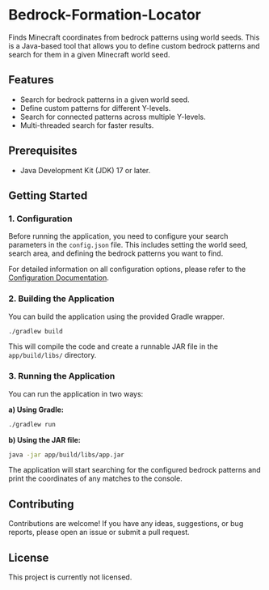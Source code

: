 # Bedrock-Formation-Locator

Finds Minecraft coordinates from bedrock patterns using world seeds. This is a Java-based tool that allows you to define custom bedrock patterns and search for them in a given Minecraft world seed.

## Features

*   Search for bedrock patterns in a given world seed.
*   Define custom patterns for different Y-levels.
*   Search for connected patterns across multiple Y-levels.
*   Multi-threaded search for faster results.

## Prerequisites

*   Java Development Kit (JDK) 17 or later.

## Getting Started

### 1. Configuration

Before running the application, you need to configure your search parameters in the `config.json` file. This includes setting the world seed, search area, and defining the bedrock patterns you want to find.

For detailed information on all configuration options, please refer to the [Configuration Documentation](CONFIG_DOCUMENTATION.md).

### 2. Building the Application

You can build the application using the provided Gradle wrapper.

```bash
./gradlew build
```

This will compile the code and create a runnable JAR file in the `app/build/libs/` directory.

### 3. Running the Application

You can run the application in two ways:

**a) Using Gradle:**

```bash
./gradlew run
```

**b) Using the JAR file:**

```bash
java -jar app/build/libs/app.jar
```

The application will start searching for the configured bedrock patterns and print the coordinates of any matches to the console.

## Contributing

Contributions are welcome! If you have any ideas, suggestions, or bug reports, please open an issue or submit a pull request.

## License

This project is currently not licensed.